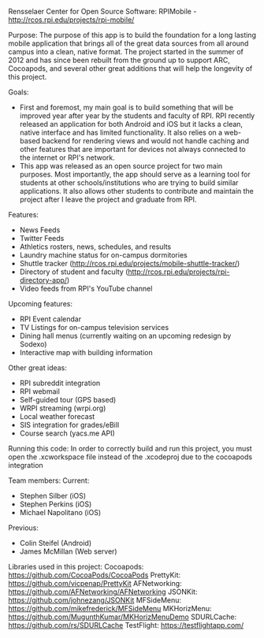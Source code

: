 Rensselaer Center for Open Source Software:
RPIMobile - http://rcos.rpi.edu/projects/rpi-mobile/

Purpose: 
  The purpose of this app is to build the foundation for a long lasting mobile application that brings all of the great data sources from all around campus into a clean, native format. The project started in the summer of 2012 and has since been rebuilt from the ground up to support ARC, Cocoapods, and several other great additions that will help the longevity of this project.

Goals:
  - First and foremost, my main goal is to build something that will be improved year after year by the students and faculty of RPI. RPI recently released an application for both Android and iOS but it lacks a clean, native interface and has limited functionality. It also relies on a web-based backend for rendering views and would not handle caching and other features that are important for devices not always connected to the internet or RPI's network.
  - This app was released as an open source project for two main purposes. Most importantly, the app should serve as a learning tool for students at other schools/institutions who are trying to build similar applications. It also allows other students to contribute and maintain the project after I leave the project and graduate from RPI.

Features:
  - News Feeds
  - Twitter Feeds
  - Athletics rosters, news, schedules, and results
  - Laundry machine status for on-campus dormitories
  - Shuttle tracker (http://rcos.rpi.edu/projects/mobile-shuttle-tracker/)
  - Directory of student and faculty (http://rcos.rpi.edu/projects/rpi-directory-app/)
  - Video feeds from RPI's YouTube channel

Upcoming features:
  - RPI Event calendar
  - TV Listings for on-campus television services
  - Dining hall menus (currently waiting on an upcoming redesign by Sodexo)
  - Interactive map with building information

Other great ideas:
  - RPI subreddit integration
  - RPI webmail
  - Self-guided tour (GPS based)
  - WRPI streaming (wrpi.org)
  - Local weather forecast
  - SIS integration for grades/eBill
  - Course search (yacs.me API)


Running this code:
  In order to correctly build and run this project, you must open the .xcworkspace file instead of the .xcodeproj due to the cocoapods integration


Team members:
Current:
  - Stephen Silber     (iOS)
  - Stephen Perkins    (iOS)
  - Michael Napolitano (iOS) 

Previous:
  - Colin Steifel      (Android)
  - James McMillan     (Web server)




Libraries used in this project:
  Cocoapods:     https://github.com/CocoaPods/CocoaPods
  PrettyKit:     https://github.com/vicpenap/PrettyKit
  AFNetworking:  https://github.com/AFNetworking/AFNetworking
  JSONKit:       https://github.com/johnezang/JSONKit
  MFSideMenu:    https://github.com/mikefrederick/MFSideMenu
  MKHorizMenu:   https://github.com/MugunthKumar/MKHorizMenuDemo
  SDURLCache:    https://github.com/rs/SDURLCache
  TestFlight:    https://testflightapp.com/
